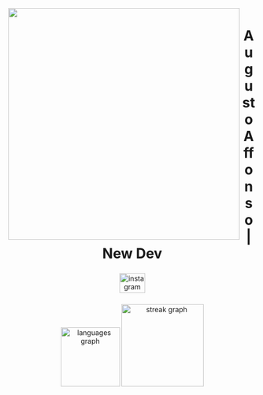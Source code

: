 <img align="left" height="470" src="https://i.imgflip.com/8x9bfl.gif"  />

###

<h1 align="center">Augusto Affonso | New Dev</h1>

###

<div align="center">
  <a href="https://www.instagram.com/yatsh._/" target="_blank">
    <img src="https://raw.githubusercontent.com/maurodesouza/profile-readme-generator/master/src/assets/icons/social/instagram/default.svg" width="52" height="40" alt="instagram logo"  />
  </a>
</div>

###

<div align="center">
  <img src="https://github-readme-stats.vercel.app/api/top-langs?username=Yatsh1&locale=en&hide_title=false&layout=compact&card_width=320&langs_count=6&theme=react&hide_border=false&order=2" height="120" alt="languages graph"  />
  <img src="https://streak-stats.demolab.com?user=Yatsh1&locale=en&mode=daily&theme=react&hide_border=false&border_radius=5&order=3" height="167" alt="streak graph"  />
</div>

###

